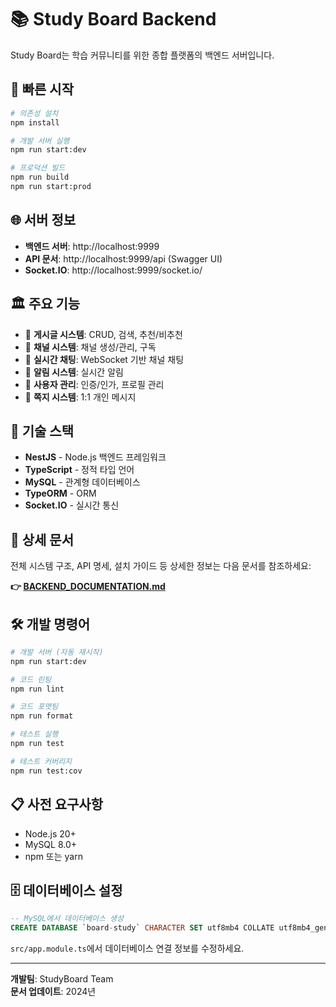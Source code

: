 # 📚 Study Board Backend

Study Board는 학습 커뮤니티를 위한 종합 플랫폼의 백엔드 서버입니다.

## 🚀 빠른 시작

```bash
# 의존성 설치
npm install

# 개발 서버 실행
npm run start:dev

# 프로덕션 빌드
npm run build
npm run start:prod
```

## 🌐 서버 정보

- **백엔드 서버**: http://localhost:9999
- **API 문서**: http://localhost:9999/api (Swagger UI)
- **Socket.IO**: http://localhost:9999/socket.io/

## 🏛️ 주요 기능

- 📝 **게시글 시스템**: CRUD, 검색, 추천/비추천
- 🏢 **채널 시스템**: 채널 생성/관리, 구독
- 💬 **실시간 채팅**: WebSocket 기반 채널 채팅
- 🔔 **알림 시스템**: 실시간 알림
- 👤 **사용자 관리**: 인증/인가, 프로필 관리
- 📨 **쪽지 시스템**: 1:1 개인 메시지

## 🔧 기술 스택

- **NestJS** - Node.js 백엔드 프레임워크
- **TypeScript** - 정적 타입 언어
- **MySQL** - 관계형 데이터베이스
- **TypeORM** - ORM
- **Socket.IO** - 실시간 통신

## 📖 상세 문서

전체 시스템 구조, API 명세, 설치 가이드 등 상세한 정보는 다음 문서를 참조하세요:

**👉 [BACKEND_DOCUMENTATION.md](./BACKEND_DOCUMENTATION.md)**

## 🛠️ 개발 명령어

```bash
# 개발 서버 (자동 재시작)
npm run start:dev

# 코드 린팅
npm run lint

# 코드 포맷팅
npm run format

# 테스트 실행
npm run test

# 테스트 커버리지
npm run test:cov
```

## 📋 사전 요구사항

- Node.js 20+
- MySQL 8.0+
- npm 또는 yarn

## 🗄️ 데이터베이스 설정

```sql
-- MySQL에서 데이터베이스 생성
CREATE DATABASE `board-study` CHARACTER SET utf8mb4 COLLATE utf8mb4_general_ci;
```

`src/app.module.ts`에서 데이터베이스 연결 정보를 수정하세요.

---

**개발팀**: StudyBoard Team  
**문서 업데이트**: 2024년
